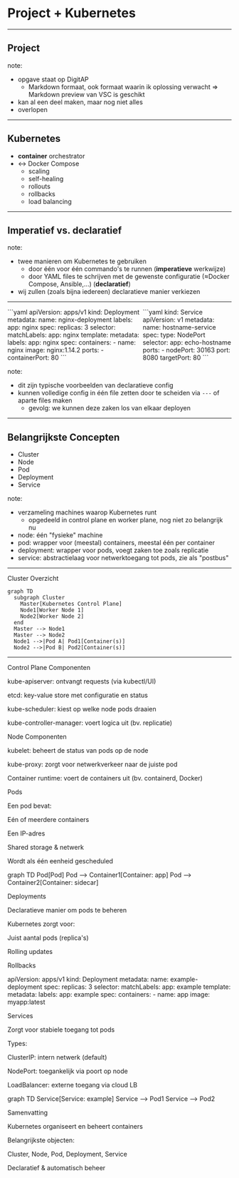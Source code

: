 # Project + Kubernetes

---

## Project

note:
- opgave staat op DigitAP
  - Markdown formaat, ook formaat waarin ik oplossing verwacht ⇒ Markdown preview van VSC is geschikt
- kan al een deel maken, maar nog niet alles
- overlopen

---

## Kubernetes

- **container** orchestrator
- ↔ Docker Compose
  - scaling
  - self-healing
  - rollouts
  - rollbacks
  - load balancing

---

## Imperatief vs. declaratief

note:
- twee manieren om Kubernetes te gebruiken
  - door één voor één commando's te runnen (**imperatieve** werkwijze)
  - door YAML files te schrijven met de gewenste configuratie (≈Docker Compose, Ansible,...) (**declaratief**)
- wij zullen (zoals bijna iedereen) declaratieve manier verkiezen

---

<!--TODO: laten matchen!-->
<div style="display: flex">
```yaml
apiVersion: apps/v1
kind: Deployment
metadata:
  name: nginx-deployment
  labels:
    app: nginx
spec:
  replicas: 3
  selector:
    matchLabels:
      app: nginx
  template:
    metadata:
      labels:
        app: nginx
    spec:
      containers:
      - name: nginx
        image: nginx:1.14.2
        ports:
        - containerPort: 80
```
<div>

</div>
<div>
```yaml
kind: Service 
apiVersion: v1 
metadata:
  name: hostname-service 
spec:
  type: NodePort
  selector:
    app: echo-hostname 
  ports:
    - nodePort: 30163
      port: 8080 
      targetPort: 80
```
</div>
</div>

note:
- dit zijn typische voorbeelden van declaratieve config
- kunnen volledige config in één file zetten door te scheiden via `---` of aparte files maken
  - gevolg: we kunnen deze zaken los van elkaar deployen

---

## Belangrijkste Concepten

- Cluster
- Node
- Pod
- Deployment
- Service

note:
- verzameling machines waarop Kubernetes runt
  - opgedeeld in control plane en worker plane, nog niet zo belangrijk nu
- node: één "fysieke" machine
- pod: wrapper voor (meestal) containers, meestal één per container
- deployment: wrapper voor pods, voegt zaken toe zoals replicatie
- service: abstractielaag voor netwerktoegang tot pods, zie als "postbus"

---

Cluster Overzicht

```mermaid
graph TD
  subgraph Cluster
    Master[Kubernetes Control Plane]
    Node1[Worker Node 1]
    Node2[Worker Node 2]
  end
  Master --> Node1
  Master --> Node2
  Node1 -->|Pod A| Pod1[Container(s)]
  Node2 -->|Pod B| Pod2[Container(s)]
```

---

Control Plane Componenten

kube-apiserver: ontvangt requests (via kubectl/UI)

etcd: key-value store met configuratie en status

kube-scheduler: kiest op welke node pods draaien

kube-controller-manager: voert logica uit (bv. replicatie)

Node Componenten

kubelet: beheert de status van pods op de node

kube-proxy: zorgt voor netwerkverkeer naar de juiste pod

Container runtime: voert de containers uit (bv. containerd, Docker)

Pods

Een pod bevat:

Eén of meerdere containers

Een IP-adres

Shared storage & netwerk

Wordt als één eenheid gescheduled

graph TD
  Pod[Pod]
  Pod --> Container1[Container: app]
  Pod --> Container2[Container: sidecar]

Deployments

Declaratieve manier om pods te beheren

Kubernetes zorgt voor:

Juist aantal pods (replica's)

Rolling updates

Rollbacks

apiVersion: apps/v1
kind: Deployment
metadata:
  name: example-deployment
spec:
  replicas: 3
  selector:
    matchLabels:
      app: example
  template:
    metadata:
      labels:
        app: example
    spec:
      containers:
      - name: app
        image: myapp:latest

Services

Zorgt voor stabiele toegang tot pods

Types:

ClusterIP: intern netwerk (default)

NodePort: toegankelijk via poort op node

LoadBalancer: externe toegang via cloud LB

graph TD
  Service[Service: example]
  Service --> Pod1
  Service --> Pod2

Samenvatting

Kubernetes organiseert en beheert containers

Belangrijkste objecten:

Cluster, Node, Pod, Deployment, Service

Declaratief & automatisch beheer
